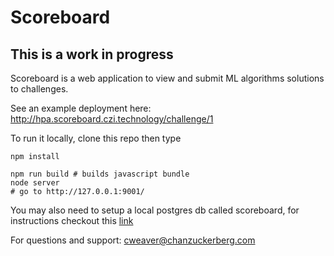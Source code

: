 # Scoreboard

## This is a work in progress

Scoreboard is a web application to view and submit ML algorithms solutions to challenges.

See an example deployment here: http://hpa.scoreboard.czi.technology/challenge/1

To run it locally, clone this repo then type

    npm install

    npm run build # builds javascript bundle
    node server
    # go to http://127.0.0.1:9001/

You may also need to setup a local postgres db called scoreboard, for instructions checkout this [link](https://www.codementor.io/@engineerapart/getting-started-with-postgresql-on-mac-osx-are8jcopb)

For questions and support: cweaver@chanzuckerberg.com
